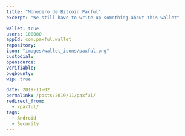```yaml
---
title: "Monedero de Bitcoin Paxful"
excerpt: "We still have to write up something about this wallet"

wallet: true
users: 100000
appId: com.paxful.wallet
repository:
icon: "images/wallet_icons/paxful.png"
custodial:
opensource:
verifiable:
bugbounty:
wip: true

date: 2019-11-02
permalink: /posts/2019/11/paxful/
redirect_from:
  - /paxful/
tags:
  - Android
  - Security
---
```

